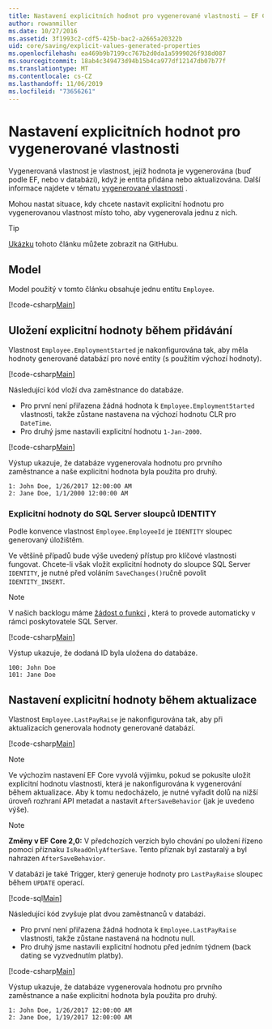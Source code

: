 ```yaml
---
title: Nastavení explicitních hodnot pro vygenerované vlastnosti – EF Core
author: rowanmiller
ms.date: 10/27/2016
ms.assetid: 3f1993c2-cdf5-425b-bac2-a2665a20322b
uid: core/saving/explicit-values-generated-properties
ms.openlocfilehash: ea469b9b7199cc767b2d0da1a5999026f938d087
ms.sourcegitcommit: 18ab4c349473d94b15b4ca977df12147db07b77f
ms.translationtype: MT
ms.contentlocale: cs-CZ
ms.lasthandoff: 11/06/2019
ms.locfileid: "73656261"
---
```

# <a name="setting-explicit-values-for-generated-properties"></a>Nastavení explicitních hodnot pro vygenerované vlastnosti

Vygenerovaná vlastnost je vlastnost, jejíž hodnota je vygenerována (buď podle EF, nebo v databázi), když je entita přidána nebo aktualizována. Další informace najdete v tématu [vygenerované vlastnosti](../modeling/generated-properties.md) .

Mohou nastat situace, kdy chcete nastavit explicitní hodnotu pro vygenerovanou vlastnost místo toho, aby vygenerovala jednu z nich.

> [!TIP]  
> [Ukázku](https://github.com/aspnet/EntityFramework.Docs/tree/master/samples/core/Saving/ExplicitValuesGenerateProperties/) tohoto článku můžete zobrazit na GitHubu.

## <a name="the-model"></a>Model

Model použitý v tomto článku obsahuje jednu entitu `Employee`.

[!code-csharp[Main](../../../samples/core/Saving/ExplicitValuesGenerateProperties/Employee.cs#Sample)]

## <a name="saving-an-explicit-value-during-add"></a>Uložení explicitní hodnoty během přidávání

Vlastnost `Employee.EmploymentStarted` je nakonfigurována tak, aby měla hodnoty generované databází pro nové entity (s použitím výchozí hodnoty).

[!code-csharp[Main](../../../samples/core/Saving/ExplicitValuesGenerateProperties/EmployeeContext.cs#EmploymentStarted)]

Následující kód vloží dva zaměstnance do databáze.

* Pro první není přiřazena žádná hodnota k `Employee.EmploymentStarted` vlastnosti, takže zůstane nastavena na výchozí hodnotu CLR pro `DateTime`.
* Pro druhý jsme nastavili explicitní hodnotu `1-Jan-2000`.

[!code-csharp[Main](../../../samples/core/Saving/ExplicitValuesGenerateProperties/Sample.cs#EmploymentStarted)]

Výstup ukazuje, že databáze vygenerovala hodnotu pro prvního zaměstnance a naše explicitní hodnota byla použita pro druhý.

``` Console
1: John Doe, 1/26/2017 12:00:00 AM
2: Jane Doe, 1/1/2000 12:00:00 AM
```

### <a name="explicit-values-into-sql-server-identity-columns"></a>Explicitní hodnoty do SQL Server sloupců IDENTITY

Podle konvence vlastnost `Employee.EmployeeId` je `IDENTITY` sloupec generovaný úložištěm.

Ve většině případů bude výše uvedený přístup pro klíčové vlastnosti fungovat. Chcete-li však vložit explicitní hodnoty do sloupce SQL Server `IDENTITY`, je nutné před voláním `SaveChanges()`ručně povolit `IDENTITY_INSERT`.

> [!NOTE]  
> V našich backlogu máme [žádost o funkci](https://github.com/aspnet/EntityFramework/issues/703) , která to provede automaticky v rámci poskytovatele SQL Server.

[!code-csharp[Main](../../../samples/core/Saving/ExplicitValuesGenerateProperties/Sample.cs#EmployeeId)]

Výstup ukazuje, že dodaná ID byla uložena do databáze.

``` Console
100: John Doe
101: Jane Doe
```

## <a name="setting-an-explicit-value-during-update"></a>Nastavení explicitní hodnoty během aktualizace

Vlastnost `Employee.LastPayRaise` je nakonfigurována tak, aby při aktualizacích generovala hodnoty generované databází.

[!code-csharp[Main](../../../samples/core/Saving/ExplicitValuesGenerateProperties/EmployeeContext.cs#LastPayRaise)]

> [!NOTE]  
> Ve výchozím nastavení EF Core vyvolá výjimku, pokud se pokusíte uložit explicitní hodnotu vlastnosti, která je nakonfigurována k vygenerování během aktualizace. Aby k tomu nedocházelo, je nutné vyřadit dolů na nižší úroveň rozhraní API metadat a nastavit `AfterSaveBehavior` (jak je uvedeno výše).

> [!NOTE]  
> **Změny v EF Core 2,0:** V předchozích verzích bylo chování po uložení řízeno pomocí příznaku `IsReadOnlyAfterSave`. Tento příznak byl zastaralý a byl nahrazen `AfterSaveBehavior`.

V databázi je také Trigger, který generuje hodnoty pro `LastPayRaise` sloupec během `UPDATE` operací.

[!code-sql[Main](../../../samples/core/Saving/ExplicitValuesGenerateProperties/employee_UPDATE.sql)]

Následující kód zvyšuje plat dvou zaměstnanců v databázi.

* Pro první není přiřazena žádná hodnota k `Employee.LastPayRaise` vlastnosti, takže zůstane nastavená na hodnotu null.
* Pro druhý jsme nastavili explicitní hodnotu před jedním týdnem (back dating se vyzvednutím platby).

[!code-csharp[Main](../../../samples/core/Saving/ExplicitValuesGenerateProperties/Sample.cs#LastPayRaise)]

Výstup ukazuje, že databáze vygenerovala hodnotu pro prvního zaměstnance a naše explicitní hodnota byla použita pro druhý.

``` Console
1: John Doe, 1/26/2017 12:00:00 AM
2: Jane Doe, 1/19/2017 12:00:00 AM
```
